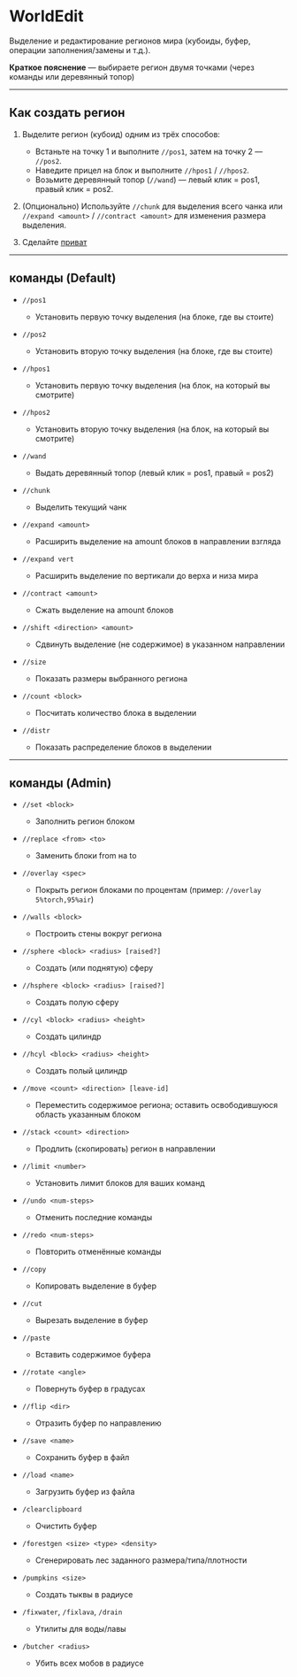 # WorldEdit

Выделение и редактирование регионов мира (кубоиды, буфер, операции заполнения/замены и т.д.).

**Краткое пояснение** — выбираете регион двумя точками (через команды или деревянный топор)

---

## Как создать регион

1. Выделите регион (кубоид) одним из трёх способов:

   * Встаньте на точку 1 и выполните `//pos1`, затем на точку 2 — `//pos2`.
   * Наведите прицел на блок и выполните `//hpos1` / `//hpos2`.
   * Возьмите деревянный топор (`//wand`) — левый клик = pos1, правый клик = pos2.
2. (Опционально) Используйте `//chunk` для выделения всего чанка или `//expand <amount>` / `//contract <amount>` для изменения размера выделения.
3. Сделайте [приват](worldguard.md)

---

## команды (Default)

* `//pos1`

  * Установить первую точку выделения (на блоке, где вы стоите)

* `//pos2`

  * Установить вторую точку выделения (на блоке, где вы стоите)

* `//hpos1`

  * Установить первую точку выделения (на блок, на который вы смотрите)

* `//hpos2`

  * Установить вторую точку выделения (на блок, на который вы смотрите)

* `//wand`

  * Выдать деревянный топор (левый клик = pos1, правый = pos2)

* `//chunk`

  * Выделить текущий чанк

* `//expand <amount>`

  * Расширить выделение на amount блоков в направлении взгляда

* `//expand vert`

  * Расширить выделение по вертикали до верха и низа мира

* `//contract <amount>`

  * Сжать выделение на amount блоков

* `//shift <direction> <amount>`

  * Сдвинуть выделение (не содержимое) в указанном направлении

* `//size`

  * Показать размеры выбранного региона

* `//count <block>`

  * Посчитать количество блока в выделении

* `//distr`

  * Показать распределение блоков в выделении

---

## команды (Admin)

* `//set <block>`

  * Заполнить регион блоком

* `//replace <from> <to>`

  * Заменить блоки from на to

* `//overlay <spec>`

  * Покрыть регион блоками по процентам (пример: `//overlay 5%torch,95%air`)

* `//walls <block>`

  * Построить стены вокруг региона

* `//sphere <block> <radius> [raised?]`

  * Создать (или поднятую) сферу

* `//hsphere <block> <radius> [raised?]`

  * Создать полую сферу

* `//cyl <block> <radius> <height>`

  * Создать цилиндр

* `//hcyl <block> <radius> <height>`

  * Создать полый цилиндр

* `//move <count> <direction> [leave-id]`

  * Переместить содержимое региона; оставить освободившуюся область указанным блоком

* `//stack <count> <direction>`

  * Продлить (скопировать) регион в направлении

* `//limit <number>`

  * Установить лимит блоков для ваших команд

* `//undo <num-steps>`

  * Отменить последние команды

* `//redo <num-steps>`

  * Повторить отменённые команды

* `//copy`

  * Копировать выделение в буфер

* `//cut`

  * Вырезать выделение в буфер

* `//paste`

  * Вставить содержимое буфера

* `//rotate <angle>`

  * Повернуть буфер в градусах

* `//flip <dir>`

  * Отразить буфер по направлению

* `//save <name>`

  * Сохранить буфер в файл

* `//load <name>`

  * Загрузить буфер из файла

* `/clearclipboard`

  * Очистить буфер

* `/forestgen <size> <type> <density>`

  * Сгенерировать лес заданного размера/типа/плотности

* `/pumpkins <size>`

  * Создать тыквы в радиусе

* `/fixwater`, `/fixlava`, `/drain`

  * Утилиты для воды/лавы

* `/butcher <radius>`

  * Убить всех мобов в радиусе

